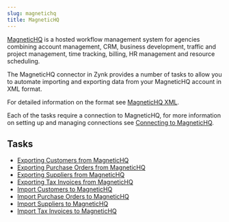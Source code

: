 ```yaml
---
slug: magnetichq
title: MagneticHQ
---
```


[MagneticHQ](http://www.magnetichq.com/) is a hosted workflow management system for agencies combining account management, CRM, business development, traffic and project management, time tracking, billing, HR management and resource scheduling. 

The MagneticHQ connector in Zynk provides a number of tasks to allow you to automate importing and exporting data from your MagneticHQ account in XML format.  
 
For detailed information on the format see [MagneticHQ XML](magnetichq-xml).

Each of the tasks require a connection to MagneticHQ, for more information on setting up and managing connections see [Connecting to MagneticHQ](connecting-to-magnetichq).

## Tasks

 * [Exporting Customers from MagneticHQ](exporting-customers-from-magnetichq)
 * [Exporting Purchase Orders from MagneticHQ](exporting-purchase-orders-from-magnetichq)
 * [Exporting Suppliers from MagneticHQ](exporting-suppliers-from-magnetichq)
 * [Exporting Tax Invoices from MagneticHQ](exporting-tax-invoices-from-magnetichq)
 * [Import Customers to MagneticHQ](importing-customers-to-magnetichq)
 * [Import Purchase Orders to MagneticHQ](importing-purchase-orders-to-magnetichq)
 * [Import Suppliers to MagneticHQ](importing-suppliers-to-magnetichq)
 * [Import Tax Invoices to MagneticHQ](importing-tax-invoices-to-magnetichq)